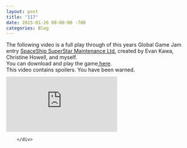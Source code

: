```yaml
---
layout: post
title: "117"
date: 2015-01-26 00:00:00 -700
categories: Blog
---
```


<div class="blog-content">
				<div class="paragraph" style="text-align:left;">The following video is a full play through of this years Global Game Jam entry&nbsp;<a href="http://globalgamejam.org/2015/games/spaceship-superstar-maintenance-ltd" style="" title="">SpaceShip SuperStar Maintenance Ltd.</a>&nbsp;created by Evan Kawa, Christine Howell, and myself.<br>You can download and play the game<a href="http://globalgamejam.org/2015/games/spaceship-superstar-maintenance-ltd" target="_blank" style="" title="">&nbsp;here</a>.<br>This video contains spoilers. You have been warned.</div>  <div class="wsite-youtube" style="margin-bottom:10px;margin-top:10px;"><div class="wsite-youtube-wrapper wsite-youtube-size-auto wsite-youtube-align-center"> <div class="wsite-youtube-container">  <iframe src="https://www.youtube.com/embed/GND74tjpSgY?wmode=opaque" frameborder="0" allowfullscreen=""></iframe> </div> </div></div>

		</div>
        